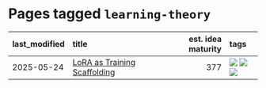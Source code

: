 # Pages tagged `learning-theory`

|last_modified|title|est. idea maturity|tags
|:---|:---|---:|:---|
|2025-05-24|[LoRA as Training Scaffolding](../lora-scaffolding.md)|377|[![](https://img.shields.io/badge/tag-experimental-77485f)](../tags/experimental.md) [![](https://img.shields.io/badge/tag-learning-theory-6a3ba8)](../tags/learning-theory.md) [![](https://img.shields.io/badge/tag-training-dynamics-7cb453)](../tags/training-dynamics.md)|